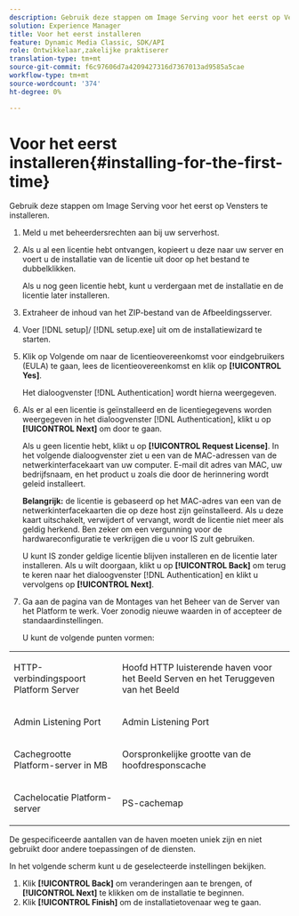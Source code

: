 ```yaml
---
description: Gebruik deze stappen om Image Serving voor het eerst op Vensters te installeren.
solution: Experience Manager
title: Voor het eerst installeren
feature: Dynamic Media Classic, SDK/API
role: Ontwikkelaar,zakelijke praktiserer
translation-type: tm+mt
source-git-commit: f6c97606d7a4209427316d7367013ad9585a5cae
workflow-type: tm+mt
source-wordcount: '374'
ht-degree: 0%

---
```



# Voor het eerst installeren{#installing-for-the-first-time}

Gebruik deze stappen om Image Serving voor het eerst op Vensters te installeren.

1. Meld u met beheerdersrechten aan bij uw serverhost.
1. Als u al een licentie hebt ontvangen, kopieert u deze naar uw server en voert u de installatie van de licentie uit door op het bestand te dubbelklikken.

   Als u nog geen licentie hebt, kunt u verdergaan met de installatie en de licentie later installeren.
1. Extraheer de inhoud van het ZIP-bestand van de Afbeeldingsserver.
1. Voer [!DNL setup]/ [!DNL setup.exe] uit om de installatiewizard te starten.
1. Klik op Volgende om naar de licentieovereenkomst voor eindgebruikers (EULA) te gaan, lees de licentieovereenkomst en klik op **[!UICONTROL Yes]**.

   Het dialoogvenster [!DNL Authentication] wordt hierna weergegeven.
1. Als er al een licentie is geïnstalleerd en de licentiegegevens worden weergegeven in het dialoogvenster [!DNL Authentication], klikt u op **[!UICONTROL Next]** om door te gaan.

   Als u geen licentie hebt, klikt u op **[!UICONTROL Request License]**. In het volgende dialoogvenster ziet u een van de MAC-adressen van de netwerkinterfacekaart van uw computer. E-mail dit adres van MAC, uw bedrijfsnaam, en het product u zoals die door de herinnering wordt geleid installeert.

   **Belangrijk:** de licentie is gebaseerd op het MAC-adres van een van de netwerkinterfacekaarten die op deze host zijn geïnstalleerd. Als u deze kaart uitschakelt, verwijdert of vervangt, wordt de licentie niet meer als geldig herkend. Ben zeker om een vergunning voor de hardwareconfiguratie te verkrijgen die u voor IS zult gebruiken.

   U kunt IS zonder geldige licentie blijven installeren en de licentie later installeren. Als u wilt doorgaan, klikt u op **[!UICONTROL Back]** om terug te keren naar het dialoogvenster [!DNL Authentication] en klikt u vervolgens op **[!UICONTROL Next]**.
1. Ga aan de pagina van de Montages van het Beheer van de Server van het Platform te werk. Voer zonodig nieuwe waarden in of accepteer de standaardinstellingen.

   U kunt de volgende punten vormen:

<table id="table_AA5D7674BBBE4AD4B373066AEF413FFD"> 
 <tbody> 
  <tr> 
   <td> <p> HTTP-verbindingspoort Platform Server </p> </td> 
   <td> <p>Hoofd HTTP luisterende haven voor het Beeld Serven en het Teruggeven van het Beeld </p> </td> 
  </tr> 
  <tr> 
   <td> <p> Admin Listening Port </p> </td> 
   <td> <p>Admin Listening Port </p> </td> 
  </tr> 
  <tr> 
   <td> <p> Cachegrootte Platform-server in MB </p> </td> 
   <td> <p>Oorspronkelijke grootte van de hoofdresponscache </p> </td> 
  </tr> 
  <tr> 
   <td> <p> Cachelocatie Platform-server </p> </td> 
   <td> <p>PS-cachemap </p> </td> 
  </tr> 
 </tbody> 
</table>

De gespecificeerde aantallen van de haven moeten uniek zijn en niet gebruikt door andere toepassingen of de diensten.

In het volgende scherm kunt u de geselecteerde instellingen bekijken.
1. Klik **[!UICONTROL Back]** om veranderingen aan te brengen, of **[!UICONTROL Next]** te klikken om de installatie te beginnen.
1. Klik **[!UICONTROL Finish]** om de installatietovenaar weg te gaan.

